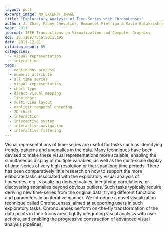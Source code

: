 ```yaml
---
layout: post
excerpt_image: NO_EXCERPT_IMAGE
title: "Exploratory Analysis of Time-Series with ChronoLenses"
author: J. Zhao, Fanny Chevalier, Emmanuel Pietriga & Ravin Balakrishnan
year: 2011
journal: IEEE Transactions on Visualization and Computer Graphics
doi: 10.1109/TVCG.2011.195
date: 2011-12-01
citation_count: 89
categories:
  - visual representation
  - interaction
tags:
  - continuous process
  - numeric attribute
  - all time series
  - visual representation
  - chart type
  - direct visual mapping
  - line chart
  - multi-view layout
  - explicit temporal encoding
  - 2D chart
  - interaction
  - interactive system
  - interactive navigation
  - interactive filtering
---
```

Visual representations of time-series are useful for tasks such as identifying trends, patterns and anomalies in the data. Many techniques have been devised to make these visual representations more scalable, enabling the simultaneous display of multiple variables, as well as the multi-scale display of time-series of very high resolution or that span long time periods. There has been comparatively little research on how to support the more elaborate tasks associated with the exploratory visual analysis of timeseries, e.g., visualizing derived values, identifying correlations, or discovering anomalies beyond obvious outliers. Such tasks typically require deriving new time-series from the original data, trying different functions and parameters in an iterative manner. We introduce a novel visualization technique called ChronoLenses, aimed at supporting users in such exploratory tasks. ChronoLenses perform on-the-fly transformation of the data points in their focus area, tightly integrating visual analysis with user actions, and enabling the progressive construction of advanced visual analysis pipelines.
